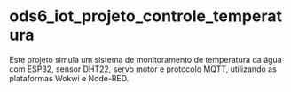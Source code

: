 # ods6_iot_projeto_controle_temperatura
Este projeto simula um sistema de monitoramento de temperatura da água com ESP32, sensor DHT22, servo motor e protocolo MQTT, utilizando as plataformas Wokwi e Node-RED.
